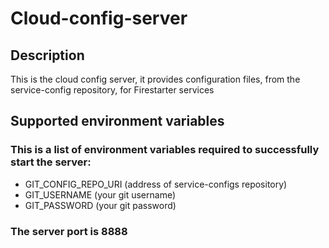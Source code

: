 # Cloud-config-server

## Description

This is the cloud config server, it provides configuration files, from the service-config repository, for Firestarter services

## Supported environment variables

### This is a list of environment variables required to successfully start the server:

- GIT_CONFIG_REPO_URI (address of service-configs repository)
- GIT_USERNAME (your git username)
- GIT_PASSWORD (your git password)

### The server port is 8888
